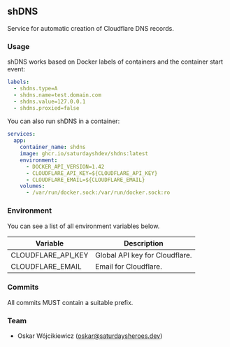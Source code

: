 ## shDNS

Service for automatic creation of Cloudflare DNS records.

### Usage

shDNS works based on Docker labels of containers and the container start event:

```yaml
labels:
  - shdns.type=A
  - shdns.name=test.domain.com
  - shdns.value=127.0.0.1
  - shdns.proxied=false
```

You can also run shDNS in a container:

```yaml
services:
  app:
    container_name: shdns
    image: ghcr.io/saturdayshdev/shdns:latest
    environment:
      - DOCKER_API_VERSION=1.42
      - CLOUDFLARE_API_KEY=${CLOUDFLARE_API_KEY}
      - CLOUDFLARE_EMAIL=${CLOUDFLARE_EMAIL}
    volumes:
      - /var/run/docker.sock:/var/run/docker.sock:ro
```

### Environment

You can see a list of all environment variables below.

| Variable           | Description                    |
| ------------------ | ------------------------------ |
| CLOUDFLARE_API_KEY | Global API key for Cloudflare. |
| CLOUDFLARE_EMAIL   | Email for Cloudflare.          |

### Commits

All commits MUST contain a suitable prefix.

### Team

- Oskar Wójcikiewicz (oskar@saturdaysheroes.dev)
